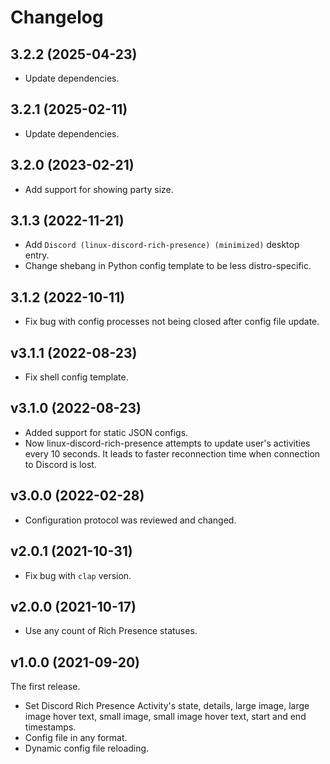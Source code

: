 # Changelog

## 3.2.2 (2025-04-23)

* Update dependencies.

## 3.2.1 (2025-02-11)

* Update dependencies.

## 3.2.0 (2023-02-21)

* Add support for showing party size.

## 3.1.3 (2022-11-21)

* Add `Discord (linux-discord-rich-presence) (minimized)` desktop entry.
* Change shebang in Python config template to be less distro-specific.

## 3.1.2 (2022-10-11)

* Fix bug with config processes not being closed after config file update.

## v3.1.1 (2022-08-23)

* Fix shell config template.

## v3.1.0 (2022-08-23)

* Added support for static JSON configs.
* Now linux-discord-rich-presence attempts to update user's activities every 10 seconds. It leads to faster reconnection time when connection to Discord is lost.

## v3.0.0 (2022-02-28)

* Configuration protocol was reviewed and changed.

## v2.0.1 (2021-10-31)

* Fix bug with `clap` version.

## v2.0.0 (2021-10-17)

* Use any count of Rich Presence statuses.

## v1.0.0 (2021-09-20)

The first release.

* Set Discord Rich Presence Activity's state, details, large image, large image hover text, small image, small image hover text, start and end timestamps.
* Config file in any format.
* Dynamic config file reloading.
